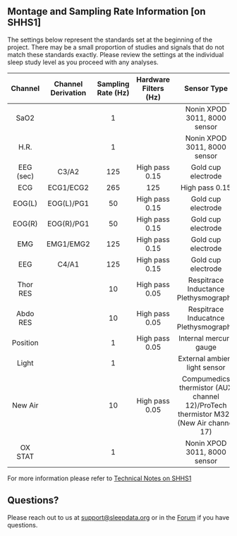 ## Montage and Sampling Rate Information [on SHHS1]

The settings below represent the standards set at the beginning of the project. There may be a small proportion of studies and signals that do not match these standards exactly. Please review the settings at the individual sleep study level as you proceed with any analyses.

|  Channel  |   Channel Derivation  |  Sampling Rate (Hz)  |  Hardware Filters (Hz)  |              Sensor Type                 |
|:---------:|:---------------------:|:--------------------:|:-----------------------:|:----------------------------------------:|
| SaO2      |                       |    1                 |                         | Nonin XPOD 3011, 8000 sensor             |
| H.R.      |                       |    1                 |                         | Nonin XPOD 3011, 8000 sensor             |
| EEG (sec) | C3/A2                 |  125                 |  High pass 0.15         | Gold cup electrode                       |
| ECG       | ECG1/ECG2 |  265      |  125                 |  High pass 0.15         | Ag/AgCl patch                            |
| EOG(L)    | EOG(L)/PG1            |   50                 |  High pass 0.15         | Gold cup electrode                       |
| EOG(R)    | EOG(R)/PG1            |   50                 |  High pass 0.15         | Gold cup electrode                       |
| EMG       | EMG1/EMG2             |  125                 |  High pass 0.15         | Gold cup electrode                       |
| EEG       | C4/A1                 |  125                 |  High pass 0.15         | Gold cup electrode                       |
| Thor RES  |                       |   10                 |  High pass 0.05         | Respitrace Inductance Plethysmography    |
| Abdo RES  |                       |   10                 |  High pass 0.05         | Respitrace Inducatnce Plethysmography    |
| Position  |                       |    1                 |  High pass 0.05         | Internal mercury gauge                   |
| Light     |                       |    1                 |                         | External ambient light sensor            |
| New Air   |                       |   10                 |  High pass 0.05         | Compumedics thermistor (AUX channel 12)/ProTech thermistor M325 (New Air channel 17)             |
| OX STAT   |                       |    1                 |                         | Nonin XPOD 3011, 8000 sensor              |

For more information please refer to [Technical Notes on SHHS1](:pages_path:/08-equipment-shhs1.md)

## Questions?

Please reach out to us at support@sleepdata.org or in the [Forum](https://sleepdata.org/forum) if you have questions.
